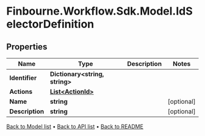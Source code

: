 # Finbourne.Workflow.Sdk.Model.IdSelectorDefinition

## Properties

Name | Type | Description | Notes
------------ | ------------- | ------------- | -------------
**Identifier** | **Dictionary&lt;string, string&gt;** |  | 
**Actions** | [**List&lt;ActionId&gt;**](ActionId.md) |  | 
**Name** | **string** |  | [optional] 
**Description** | **string** |  | [optional] 

[Back to Model list](../README.md#documentation-for-models) &#8226; [Back to API list](../README.md#documentation-for-api-endpoints) &#8226; [Back to README](../README.md)

